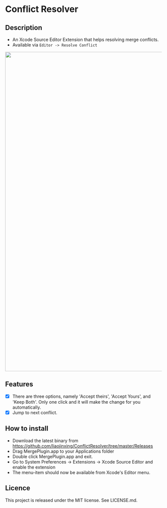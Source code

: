 Conflict Resolver
==

## Description

- An Xcode Source Editor Extension that helps resolving merge conflicts.
- Available via `Editor -> Resolve Conflict`

<img src="ScreenShots/demo.gif" width="1024" />

## Features

- [x] There are three options, namely 'Accept theirs', 'Accept Yours', and 'Keep Both'. Only one click and it will make the change for you automatically.
- [x] Jump to next conflict.

## How to install

- Download the latest binary from https://github.com/liaojinxing/ConflictResolver/tree/master/Releases
- Drag MergePlugin.app to your Applications folder
- Double click MergePlugin.app and exit.
- Go to System Preferences -> Extensions -> Xcode Source Editor and enable the extension
- The menu-item should now be available from Xcode's Editor menu.

## Licence

This project is released under the MIT license. See LICENSE.md.
